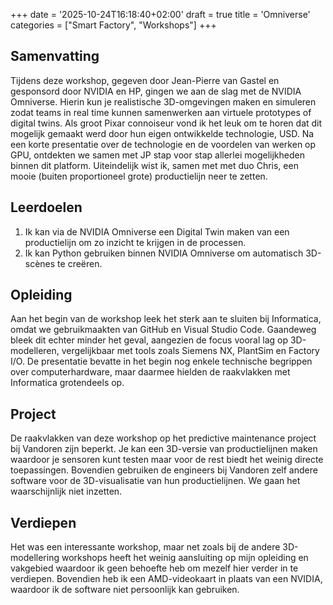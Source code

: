+++
date = '2025-10-24T16:18:40+02:00'
draft = true
title = 'Omniverse'
categories = ["Smart Factory", "Workshops"]
+++

## Samenvatting

Tijdens deze workshop, gegeven door Jean-Pierre van Gastel en gesponsord door NVIDIA en HP, gingen we aan de slag met de NVIDIA Omniverse. Hierin kun je realistische 3D-omgevingen maken en simuleren zodat teams in real time kunnen samenwerken aan virtuele prototypes of digital twins. Als groot Pixar connoiseur vond ik het leuk om te horen dat dit mogelijk gemaakt werd door hun eigen ontwikkelde technologie, USD. Na een korte presentatie over de technologie en de voordelen van werken op GPU, ontdekten we samen met JP stap voor stap allerlei mogelijkheden binnen dit platform. Uiteindelijk wist ik, samen met met duo Chris, een mooie (buiten proportioneel grote) productielijn neer te zetten.

## Leerdoelen

1. Ik kan via de NVIDIA Omniverse een Digital Twin maken van een productielijn om zo inzicht te krijgen in de processen.
2. Ik kan Python gebruiken binnen NVIDIA Omniverse om automatisch 3D-scènes te creëren.

## Opleiding

Aan het begin van de workshop leek het sterk aan te sluiten bij Informatica, omdat we gebruikmaakten van GitHub en Visual Studio Code. Gaandeweg bleek dit echter minder het geval, aangezien de focus vooral lag op 3D-modelleren, vergelijkbaar met tools zoals Siemens NX, PlantSim en Factory I/O. De presentatie bevatte in het begin nog enkele technische begrippen over computerhardware, maar daarmee hielden de raakvlakken met Informatica grotendeels op.

## Project

De raakvlakken van deze workshop op het predictive maintenance project bij Vandoren zijn beperkt. Je kan een 3D-versie van productielijnen maken waardoor je sensoren kunt testen maar voor de rest biedt het weinig directe toepassingen. Bovendien gebruiken de engineers bij Vandoren zelf andere software voor de 3D-visualisatie van hun productielijnen. We gaan het waarschijnlijk niet inzetten.

## Verdiepen

Het was een interessante workshop, maar net zoals bij de andere 3D-modellering workshops heeft het weinig aansluiting op mijn opleiding en vakgebied waardoor ik geen behoefte heb om mezelf hier verder in te verdiepen. Bovendien heb ik een AMD-videokaart in plaats van een NVIDIA, waardoor ik de software niet persoonlijk kan gebruiken.
